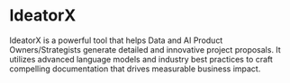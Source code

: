 # IdeatorX
IdeatorX is a powerful tool that helps Data and AI Product Owners/Strategists generate detailed and innovative project proposals. It utilizes advanced language models and industry best practices to craft compelling documentation that drives measurable business impact.
